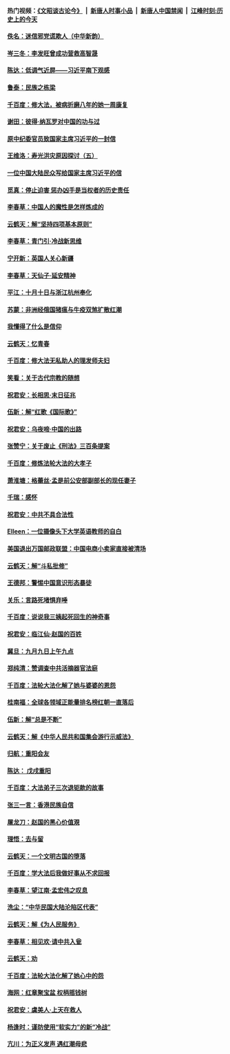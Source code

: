 #### 热门视频：[《文昭谈古论今》](https://github.com/gfw-breaker/wenzhao/blob/master/README.md?t=10300032) &nbsp;|&nbsp; [新唐人时事小品](https://github.com/gfw-breaker/ntdtv-comedy/blob/master/README.md?t=10300032) &nbsp;|&nbsp; [新唐人中国禁闻](https://github.com/gfw-breaker/ntdtv-news/blob/master/README.md?t=10300032) &nbsp;|&nbsp; [江峰时刻:历史上的今天](https://github.com/gfw-breaker/today-in-history/blob/master/README.md?t=10300032) 

#### [佚名：迷信邪党谎欺人（中华新韵）](../pages/nsc993/n10815555.md?t=10300032) 

#### [岑三冬：李发旺曾成功营救高智晟](../pages/nsc993/n10815539.md?t=10300032) 

#### [陈达：低调气近屏——习近平南下观感](../pages/nsc993/n10815525.md?t=10300032) 

#### [鲁泰：民族之栋梁](../pages/nsc993/n10815500.md?t=10300032) 

#### [千百度：修大法，被病折磨八年的她一周康复](../pages/nsc993/n10814999.md?t=10300032) 

#### [谢田：彼得‧纳瓦罗对中国的功与过](../pages/nsc993/n10812731.md?t=10300032) 

#### [原中纪委官员致国家主席习近平的一封信](../pages/nsc993/n10814849.md?t=10300032) 

#### [王维洛：寿光洪灾原因探讨（五）](../pages/nsc993/n10814744.md?t=10300032) 

#### [一位中国大陆民众写给国家主席习近平的信](../pages/nsc993/n10813495.md?t=10300032) 

#### [觅真：停止迫害 惩办凶手是当权者的历史责任](../pages/nsc993/n10811677.md?t=10300032) 

#### [李春草：中国人的魔性是怎样炼成的](../pages/nsc993/n10811622.md?t=10300032) 

#### [云鹤天：解“坚持四项基本原则”](../pages/nsc993/n10810743.md?t=10300032) 

#### [李春草：青门引·冷战新思维](../pages/nsc993/n10810733.md?t=10300032) 

#### [宁开新：英国人关心新疆](../pages/nsc993/n10809847.md?t=10300032) 

#### [李春草：天仙子‧延安精神](../pages/nsc993/n10807053.md?t=10300032) 

#### [平江：十月十日与浙江杭州奉化](../pages/nsc993/n10807043.md?t=10300032) 

#### [苏蒙：非洲经俄国猪瘟与牛疫双煞扩散红潮](../pages/nsc993/n10807031.md?t=10300032) 

#### [我懂得了什么是信仰](../pages/nsc993/n10801554.md?t=10300032) 

#### [云鹤天：忆青春](../pages/nsc993/n10802146.md?t=10300032) 

#### [千百度：修大法无私助人的理发师夫妇](../pages/nsc993/n10802411.md?t=10300032) 

#### [笑看：关于古代宗教的随想](../pages/nsc993/n10802156.md?t=10300032) 

#### [祝君安：长相思‧末日征兆](../pages/nsc993/n10802141.md?t=10300032) 

#### [伍新：解“红歌《国际歌》”](../pages/nsc993/n10800387.md?t=10300032) 

#### [祝君安：乌夜啼‧中国的出路](../pages/nsc993/n10800368.md?t=10300032) 

#### [张赞宁：关于废止《刑法》三百条提案](../pages/nsc993/n10800416.md?t=10300032) 

#### [千百度：修炼法轮大法的大孝子](../pages/nsc993/n10799615.md?t=10300032) 

#### [萧淮塘：格蕾丝‧孟是前公安部副部长的现任妻子](../pages/nsc993/n10799586.md?t=10300032) 

#### [千瑞：感怀](../pages/nsc993/n10799581.md?t=10300032) 

#### [祝君安：中共不具合法性](../pages/nsc993/n10798264.md?t=10300032) 

#### [EIleen：一位摄像头下大学英语教师的自白](../pages/nsc993/n10797002.md?t=10300032) 

#### [美国退出万国邮政联盟：中国电商小卖家直接被清场](../pages/nsc993/n10794894.md?t=10300032) 

#### [云鹤天：解“斗私批修”](../pages/nsc993/n10794890.md?t=10300032) 

#### [王德邦：警惕中国意识形态暴徒](../pages/nsc993/n10794883.md?t=10300032) 

#### [关乐：言路死堵惧弃唾](../pages/nsc993/n10794076.md?t=10300032) 

#### [千百度：说说我三姨起死回生的神奇事](../pages/nsc993/n10794283.md?t=10300032) 

#### [祝君安：临江仙‧赵国的百姓](../pages/nsc993/n10794048.md?t=10300032) 

#### [冀旦：九月九日上午九点](../pages/nsc993/n10794036.md?t=10300032) 

#### [郑纯清：赞调查中共活摘器官法庭](../pages/nsc993/n10791263.md?t=10300032) 

#### [千百度：法轮大法化解了她与婆婆的恩怨](../pages/nsc993/n10791631.md?t=10300032) 

#### [桂南福：全球各领域正能量排名榜红朝一直落后](../pages/nsc993/n10791212.md?t=10300032) 

#### [伍新：解“总是不断”](../pages/nsc993/n10791175.md?t=10300032) 

#### [云鹤天：解《中华人民共和国集会游行示威法》](../pages/nsc993/n10788984.md?t=10300032) 

#### [归航：重阳会友](../pages/nsc993/n10788972.md?t=10300032) 

#### [陈达： 戊戌重阳](../pages/nsc993/n10788955.md?t=10300032) 

#### [千百度：大法弟子三次退钜款的故事](../pages/nsc993/n10788888.md?t=10300032) 

#### [张三一言：香港民族自信](../pages/nsc993/n10788940.md?t=10300032) 

#### [屠龙刀：赵国的黑心价值覌](../pages/nsc993/n10786800.md?t=10300032) 

#### [理悟：去与留](../pages/nsc993/n10786798.md?t=10300032) 

#### [云鹤天：一个文明古国的堕落](../pages/nsc993/n10786791.md?t=10300032) 

#### [千百度：学大法后我做好事从不求回报](../pages/nsc993/n10786688.md?t=10300032) 

#### [李春草：望江南‧孟宏伟之叹息](../pages/nsc993/n10786183.md?t=10300032) 

#### [洗尘：“中华民国大陆沦陷区代表”](../pages/nsc993/n10786166.md?t=10300032) 

#### [云鹤天：解《为人民服务》](../pages/nsc993/n10786176.md?t=10300032) 

#### [李春草：相见欢‧请中共入瓮](../pages/nsc993/n10785067.md?t=10300032) 

#### [云鹤天：劝](../pages/nsc993/n10785051.md?t=10300032) 

#### [千百度：法轮大法化解了她心中的怨](../pages/nsc993/n10783905.md?t=10300032) 

#### [海网：红章聚宝盆 权柄摇钱树](../pages/nsc993/n10783866.md?t=10300032) 

#### [祝君安：虞美人‧上天在救人](../pages/nsc993/n10783846.md?t=10300032) 

#### [杨逢时：谨防使用“软实力”的新“冷战”](../pages/nsc993/n10783795.md?t=10300032) 

#### [亢川：为正义发声 遇红潮母悲](../pages/nsc993/n10783768.md?t=10300032) 

